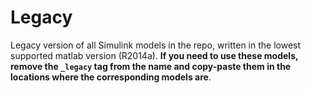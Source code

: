 # Legacy

Legacy version of all Simulink models in the repo, written in the lowest supported matlab version (R2014a). **If you need to use these models, remove the `_legacy` tag from the name and copy-paste them in the locations where the corresponding models are**.




